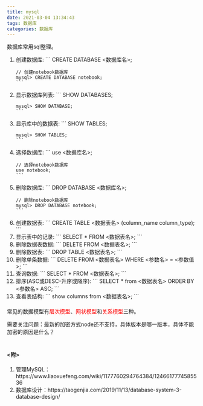 ```yaml
---
title: mysql
date: 2021-03-04 13:34:43
tags: 数据库
categories: 数据库
---
```

<style type="text/css">
.red{color:red;}
</style>

<p>数据库常用sql整理。</p>

<!--more-->
<ol>
  <li>创建数据库:
    ```
    CREATE DATABASE <数据库名>;

    // 创建notebook数据库
    mysql> CREATE DATABASE notebook;
    ```
  </li>
  <li>显示数据库列表:
    ```
    SHOW DATABASES;

    mysql> SHOW DATABASE;
    ```
  </li>
  <li>显示库中的数据表:
    ```
    SHOW TABLES;

    mysql> SHOW TABLES;
    ```
  </li>
  <li>选择数据库:
    ```
    use <数据库名>;

    // 选择notebook数据库
    use notebook;
    ```
  </li>
  <li>删除数据库:
    ```
    DROP DATABASE <数据库名>;

    // 删除notebook数据库
    mysql> DROP DATABASE notebook;
    ```
  </li>
  <li>创建数据表:
    ```
    CREATE TABLE <数据表名> (column_name column_type);
    ```
  </li>
  <li>显示表中的记录:
    ```
    SELECT * FROM <数据表名>;
    ```
  </li>
  <li>删除数据表数据:
    ```
    DELETE FROM <数据表名>;
    ```
  </li>
  <li>删除数据表:
    ```
    DROP TABLE <数据表名>;
    ```
  </li>
  <li>删除单条数据:
    ```
    DELETE FROM <数据表名> WHERE <参数名> = <参数值>;
    ```
  </li>
  <li>查询数据:
    ```
    SELECT * FROM <数据表名>;
    ```
  </li>
  <li>排序(ASC或DESC-升序或降序):
    ```
    SELECT * from <数据表名> ORDER BY <参数名> ASC;
    ```
  </li>
  <li>查看表结构:
    ```
    show columns from <数据表名>;
    ```
  </li>
</ol>

<p style="margin-top: 20px;">常见的数据模型有<span class="red">层次模型</span>、<span class="red">网状模型</span>和<span class="red">关系模型</span>三种。</p>

<p>需要关注问题：最新的加密方式node还不支持，具体版本是哪一版本，具体不能加密的原因是什么？</p>

<h4 style="margin-top: 40px;"><附></h4>
<ol>
  <li>
    管理MySQL：https://www.liaoxuefeng.com/wiki/1177760294764384/1246617774585536
  </li>
  <li>
    数据库设计：https://taogenjia.com/2019/11/13/database-system-3-database-design/
  </li>
</ol>
